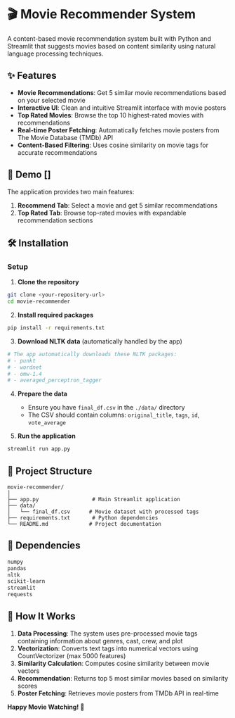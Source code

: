 # 🎬 Movie Recommender System

A content-based movie recommendation system built with Python and Streamlit that suggests movies based on content similarity using natural language processing techniques.

## ✨ Features

- **Movie Recommendations**: Get 5 similar movie recommendations based on your selected movie
- **Interactive UI**: Clean and intuitive Streamlit interface with movie posters
- **Top Rated Movies**: Browse the top 10 highest-rated movies with recommendations
- **Real-time Poster Fetching**: Automatically fetches movie posters from The Movie Database (TMDb) API
- **Content-Based Filtering**: Uses cosine similarity on movie tags for accurate recommendations

## 🚀 Demo []

The application provides two main features:
1. **Recommend Tab**: Select a movie and get 5 similar recommendations
2. **Top Rated Tab**: Browse top-rated movies with expandable recommendation sections

## 🛠️ Installation

### Setup

1. **Clone the repository**
```bash
git clone <your-repository-url>
cd movie-recommender
```

2. **Install required packages**
```bash
pip install -r requirements.txt
```

3. **Download NLTK data** (automatically handled by the app)
```python
# The app automatically downloads these NLTK packages:
# - punkt
# - wordnet
# - omw-1.4
# - averaged_perceptron_tagger
```

4. **Prepare the data**
   - Ensure you have `final_df.csv` in the `./data/` directory
   - The CSV should contain columns: `original_title`, `tags`, `id`, `vote_average`

5. **Run the application**
```bash
streamlit run app.py
```

## 📁 Project Structure

```
movie-recommender/
│
├── app.py                 # Main Streamlit application
├── data/
│   └── final_df.csv      # Movie dataset with processed tags
├── requirements.txt       # Python dependencies
└── README.md             # Project documentation
```


## 🔧 Dependencies

```txt
numpy
pandas
nltk
scikit-learn
streamlit
requests
```

## 🎯 How It Works

1. **Data Processing**: The system uses pre-processed movie tags containing information about genres, cast, crew, and plot
2. **Vectorization**: Converts text tags into numerical vectors using CountVectorizer (max 5000 features)
3. **Similarity Calculation**: Computes cosine similarity between movie vectors
4. **Recommendation**: Returns top 5 most similar movies based on similarity scores
5. **Poster Fetching**: Retrieves movie posters from TMDb API in real-time


**Happy Movie Watching! 🍿**

